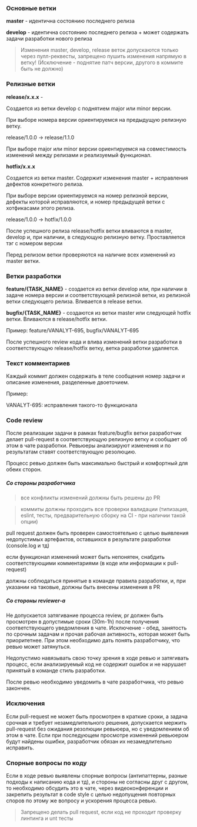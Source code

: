 ### Основные ветки

**master** - идентична состоянию последнего релиза

**develop** -  идентична состоянию последнего релиза + может содержать задачи разработки нового релиза

> Изменения master, develop, release веток допускаются только через пулл-реквесты, запрещено пушить изменения напрямую в ветку! (Исключение - поднятие патч версии, другого в коммите быть не должно)

### Релизные ветки

**release/x.x.x** -

Создается из ветки develop c поднятием major или minor версии.

При выборе номера версии ориентируемся на предыдущую релизную ветку.

release/1.0.0 → release/1.1.0

При выборе major или minor версии ориентируемся на совместимость изменений между релизами и реализуемый функционал.

**hotfix/x.x.x**

Создается из ветки master. Содержит изменения master + исправления дефектов конкретного релиза.

При выборе версии ориентируемся на номер релизной версии, дефекты которой исправляются, и номер предыдущей ветки с хотфикасами этого релиза.

release/1.0.0 → hotfix/1.0.0

После успешного релиза release/hotfix ветки вливаются в master, develop и, при наличии, в следующую релизную ветку.  Проставляется тэг с номером версии

Перед релизом ветки проверяются на наличие всех изменений из master ветки.

### Ветки разработки


**feature/{TASK_NAME}** - создается из ветки develop или, при наличии в задаче номера версии и соответствующей релизной ветки, из релизной ветки следующего релиза. Вливается в release ветки.

**bugfix/{TASK_NAME}** - создаются из ветки master или следующей hotfix ветки. Вливаются в release/hotfix ветки.

Пример: feature/VANALYT-695, bugfix/VANALYT-695

После успешного review кода и влива изменений ветки разработки в соответствующую release/hotfix ветку, ветка разработки удаляется.

### Текст комментариев

Каждый коммит должен содержать в теле сообщения номер задачи и описание изменения, разделенные двоеточием.

Пример:

VANALYT-695: исправления такого-то функционала

### Code review

После реализации задачи в рамках feature/bugfix ветки разработчик делает pull-request в соответствующую релизную ветку и сообщает об этом в чате разработки. Ревьюеры анализируют изменения и по результатам ставят соответствующую резолюцию.

Процесс ревью должен быть максимально быстрый и комфортный для обеих сторон.

##### Со стороны разработчика

> все конфликты изменений должны быть решены до PR

> коммиты должны проходить все проверки валидации (типизация, eslint, тесты, предварительную сборку на CI - при наличии такой опции)

pull request должен быть проверен самостоятельно с целью выявления недопустимых артефактов, оставшихся в результате разработки (console.log и тд)

если функционал изменений может быть непонятен, снабдить соответствующими комментариями (в коде или информации к pull-request)

должны соблюдаться принятые в команде правила разработки, и, при указании на таковые, должны быть внесены изменения в PR

##### Со стороны reviewer-a

Не допускается затягивание процесса review, pr должен быть просмотрен в допустимые сроки (30m-1h) после получения соответствующего уведомления в чате. Исключение - обед, занятость по срочным задачам и прочая рабочая активность, которая может быть приоритетнее. При этом необходимо дать понять разработчику, что ревью может затянуться.

Недопустимо навязывать свою точку зрения  в ходе ревью и затягивать процесс, если анализируемый код не содержит ошибок и не нарушает принятый в команде стиль разработки.

После ревью необходимо уведомить в чате разработчика, что ревью закончен.

### Исключения

Если pull-request не может быть просмотрен в краткие сроки, а задача срочная и требует незамедлительного решения, допускается мержить pull-request без ожидания резолюции ревьюера, но с уведомлением об этом в чате. Если при последующем просмотре изменений ревьюером будут найдены ошибки, разработчик обязан их незамедлительно исправить.

### Спорные вопросы по коду

Если в ходе ревью выявлены спорные вопросы (антипаттерны, разные подходы к написанию кода и тд), и стороны не согласны друг с другом, то необходимо обсудить это в чате, через видеоконференции и закрепить результат в code style с целью недопущения повторных споров по этому же вопросу и ускорения процесса ревью.

> Запрещено делать pull request, если код не проходит проверку линтинга и unt тесты
